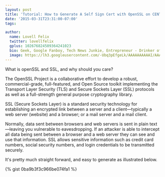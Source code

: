 ```yaml
---
layout: post
title: 'Tutorial: How to Generate A Self Sign Cert with OpenSSL on CENTOS'
date: '2015-03-31T23:31:00-07:00'
tags: 

author:
  name: Lovell Felix
  twitter: lovellfelix
  gplus: 102676824509364241023
  bio: Geek, Google Fanboy, Tech News Junkie, Entrepreneur - Drinker of tea :)
  image: https://lh3.googleusercontent.com/-Ubq3pEfgeLk/AAAAAAAAAAI/AAAAAAAAOvs/nGutWDQ5OGc/s120-c/photo.jpg.png
---
```



What is openSSL and SSL, and why should you care? 

The OpenSSL Project is a collaborative effort to develop a robust, commercial-grade, full-featured, and Open Source toolkit implementing the Transport Layer Security (TLS) and Secure Sockets Layer (SSL) protocols as well as a full-strength general purpose cryptography library. 

SSL (Secure Sockets Layer) is a standard security technology for establishing an encrypted link between a server and a client—typically a web server (website) and a browser; or a mail server and a mail client.


 Normally, data sent between browsers and web servers is sent in plain text—leaving you vulnerable to eavesdropping. If an attacker is able to intercept all data being sent between a browser and a web server they can see and use that information. SSL allows sensitive information such as credit card numbers, social security numbers, and login credentials to be transmitted securely. 

It's pretty much straight forward, and easy to generate as illustrated below. 

{% gist 0ba9b3f3c966be074fa1 %}


